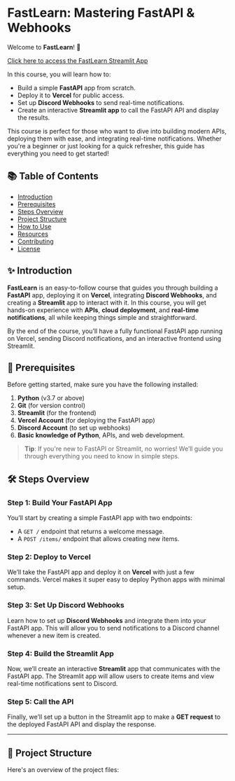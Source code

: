 # **FastLearn: Mastering FastAPI & Webhooks**

Welcome to **FastLearn**! 🚀

[Click here to access the FastLearn Streamlit App](https://fastapi-course.streamlit.app/)

In this course, you will learn how to:
- Build a simple **FastAPI** app from scratch.
- Deploy it to **Vercel** for public access.
- Set up **Discord Webhooks** to send real-time notifications.
- Create an interactive **Streamlit app** to call the FastAPI API and display the results.

This course is perfect for those who want to dive into building modern APIs, deploying them with ease, and integrating real-time notifications. Whether you're a beginner or just looking for a quick refresher, this guide has everything you need to get started!

## 📚 **Table of Contents**

- [Introduction](#introduction)
- [Prerequisites](#prerequisites)
- [Steps Overview](#steps-overview)
- [Project Structure](#project-structure)
- [How to Use](#how-to-use)
- [Resources](#resources)
- [Contributing](#contributing)
- [License](#license)

## ✨ **Introduction**

**FastLearn** is an easy-to-follow course that guides you through building a **FastAPI** app, deploying it on **Vercel**, integrating **Discord Webhooks**, and creating a **Streamlit** app to interact with it. In this course, you will get hands-on experience with **APIs**, **cloud deployment**, and **real-time notifications**, all while keeping things simple and straightforward.

By the end of the course, you’ll have a fully functional FastAPI app running on Vercel, sending Discord notifications, and an interactive frontend using Streamlit.

## 🚀 **Prerequisites**

Before getting started, make sure you have the following installed:

1. **Python** (v3.7 or above)
2. **Git** (for version control)
3. **Streamlit** (for the frontend)
4. **Vercel Account** (for deploying the FastAPI app)
5. **Discord Account** (to set up webhooks)
6. **Basic knowledge of Python**, APIs, and web development.

> **Tip**: If you're new to FastAPI or Streamlit, no worries! We’ll guide you through everything you need to know in simple steps.

## 🛠 **Steps Overview**

### **Step 1: Build Your FastAPI App**
You’ll start by creating a simple FastAPI app with two endpoints:
- A `GET /` endpoint that returns a welcome message.
- A `POST /items/` endpoint that allows creating new items.

### **Step 2: Deploy to Vercel**
We’ll take the FastAPI app and deploy it on **Vercel** with just a few commands. Vercel makes it super easy to deploy Python apps with minimal setup.

### **Step 3: Set Up Discord Webhooks**
Learn how to set up **Discord Webhooks** and integrate them into your FastAPI app. This will allow you to send notifications to a Discord channel whenever a new item is created.

### **Step 4: Build the Streamlit App**
Now, we’ll create an interactive **Streamlit** app that communicates with the FastAPI app. The Streamlit app will allow users to create items and view real-time notifications sent to Discord.

### **Step 5: Call the API**
Finally, we’ll set up a button in the Streamlit app to make a **GET request** to the deployed FastAPI API and display the response.

---

## 📁 **Project Structure**

Here's an overview of the project files:

